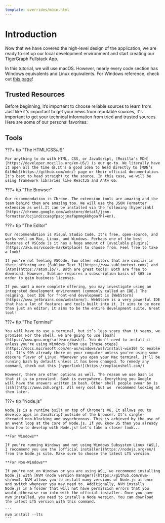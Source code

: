 ```yaml
---
template: overrides/main.html
---
```


# Introduction

Now that we have covered the high-level design of the application, we are ready to set up our local development environment and start creating our TigerGraph Fullstack App.

In this tutorial, we will use macOS. However, nearly every code section has Windows equivalents and Linux equivalents. For Windows reference, check out [this page](https://docs.microsoft.com/en-us/windows/wsl/install-win10)!

## Trusted Resources

Before beginning, it’s important to choose reliable sources to learn from. Just like it's important to get your news from reputable sources, it's important to get your technical information from tried and trusted sources. Here are some of our personal favorites:

## Tools

???+ tip "The HTML/CSS/JS"

    For anything to do with HTML, CSS, or JavaScript, [Mozilla's MDN](https://developer.mozilla.org/en-US/) is our go-to. We literally have it open all the time 😅.It's a good idea to head directly to [MDN’s GitHub](https://github.com/mdn/) page or their official documentation. It's best to head straight to the source. In this case, we will be using framework libraries like ReactJS and Antv G6.

???+ tip "The Browser"

    Our recommendation is Chrome. The extension tools are amazing and the team behind them are amazing too. We will use the JSON Formatter extension as well.It can be installed via the following [hyperlink](https://chrome.google.com/webstore/detail/json-formatter/bcjindcccaagfpapjjmafapmmgkkhgoa?hl=en).

???+ tip "The Editor"

    Our recommendation is Visual Studio Code. It's free, open-source, and works well on Mac, Linux, and Windows. Perhaps one of the best features of VSCode is it has a huge amount of [available plugins](https://aka.ms/vscode-marketplace) to choose from. Feel free to take a look!

    If you're not feeling VSCode, two other editors that are similar in their offering are [Sublime Text 3](https://www.sublimetext.com/) and [Atom](https://atom.io/). Both are great tools! Both are free to download. However, Sublime requires a subscription basis of $65 in order to gain business licenses.

    If you want a more complete offering, you may investigate using an integrated development environment (commonly called an IDE.) The reigning, best IDE for front-end development is [WebStorm](https://www.jetbrains.com/webstorm/). WebStorm is a very powerful IDE that has a lot of features and tools built into it. It aims to be more than just an editor; it aims to be the entire development suite. Great tool!

???+ tip "The Terminal"

    You will have to use a terminal, but it’s less scary than it seems, we promise! For the shell, we are going to use [bash](https://www.gnu.org/software/bash/). You don't need to install it unless you're using Windows (then use [these steps](https://docs.microsoft.com/en-us/windows/wsl/install-win10) to enable it). It's 99% already there on your computer unless you're using some obscure flavor of Linux. Whenever you open your Mac terminal, it'll be running bash by default unless it has been changed. To remedy any command, check out this [hyperlink!](https://explainshell.com/)

    However, there are other options as well. The reason we use bash is that it is so prevalent. Bash is everywhere. Everything you Google will have the answers written in bash. Other shell people swear by is [zsh](http://www.zsh.org/). All very cool but we  recommend looking at them later.

???+ tip "Node.js"

    Node.js is a runtime built on top of Chrome's V8. It allows you to develop apps in JavaScript outside of the browser. It's single-threaded non-blocking and asynchronous. This is achieved by the use of an event loop at the core of Node.js. If you know JS then you already know how to develop with Node.js! Let’s take a closer look...

    **For Windows**

    If you're running Windows and not using Windows Subsystem Linux (WSL), I recommend you use the [official installer](https://nodejs.org/en/) from the Node.js site. Make sure to choose the latest LTS version.

    **For Non-Windows**

    If you're not on Windows or you are using WSL, we recommend installing Node.js with [NVM (node version manager)](https://github.com/nvm-sh/nvm). NVM allows you to install many versions of Node.js at once and switch whenever you may need to. Additionally, NVM installs Node.js in a folder that will not have permission errors that you would otherwise run into with the official installer. Once you have nvm installed, you need to install a Node version. You can download the latest LTS version with this command.

    ```
    nvm install --lts
    ```
